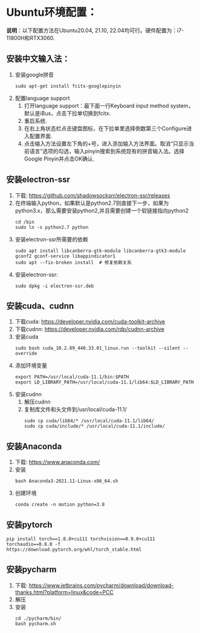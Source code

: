 # Ubuntu环境配置：
__说明__：以下配置方法在Ubuntu20.04, 21.10, 22.04均可行。硬件配置为：i7-11800H和RTX3060.

## 安装中文输入法：
1. 安装google拼音
   ```shell
   sudo apt-get install fcitx-googlepinyin
   ```
2. 配置language support
   1. 打开language support：最下面一行Keyboard input method system，默认是iBus，点击下拉单切换到fcitx.
   2. 重启系统.
   3. 在右上角状态栏点击键盘图标，在下拉单里选择倒数第三个Configure进入配置界面.
   4. 点击输入方法设置左下角的+号，进入添加输入方法界面。取消“只显示当前语言”选项的勾选，输入pinyin搜索到系统现有的拼音输入法。选择Google Pinyin并点击OK确认.
## 安装electron-ssr
1. 下载: https://github.com/shadowsocksrr/electron-ssr/releases
2. 在终端输入python，如果默认是python2.7则直接下一步，如果为python3.x，那么需要安装python2,并且需要创建一个软链接指向python2
   ```shell
   cd /bin
   sudo ln -s python2.7 python
    ```
3. 安装electron-ssr所需要的依赖
   ```shell
   sudo apt install libcanberra-gtk-module libcanberra-gtk3-module gconf2 gconf-service libappindicator1
   sudo apt --fix-broken install  # 修复依赖关系
   ```
4. 安装electron-ssr:
   ```shell
   sudo dpkg -i electron-ssr.deb
   ```
## 安装cuda、cudnn
1. 下载cuda: https://developer.nvidia.com/cuda-toolkit-archive
2. 下载cudnn: https://developer.nvidia.com/rdp/cudnn-archive
3. 安装cuda
   ```shell
   sudo bash cuda_10.2.89_440.33.01_linux.run --toolkit --silent --override
   ```
4. 添加环境变量
   ```shell
   export PATH=/usr/local/cuda-11.1/bin:$PATH
   export LD_LIBRARY_PATH=/usr/local/cuda-11.1/lib64:$LD_LIBRARY_PATH
   ```
5. 安装cudnn
   1. 解压cudnn
   2. 复制库文件和头文件到/usr/local/cuda-11.1/
      ```shell
      sudo cp cuda/lib64/* /usr/local/cuda-11.1/lib64/
      sudo cp cuda/include/* /usr/local/cuda-11.1/include/
      ```
## 安装Anaconda
1. 下载: https://www.anaconda.com/
2. 安装
   ```shell
   bash Anaconda3-2021.11-Linux-x86_64.sh
   ```
3. 创建环境
   ```shell
   conda create -n motion python=3.8
   ```
## 安装pytorch
```shell
pip install torch==1.8.0+cu111 torchvision==0.9.0+cu111 torchaudio==0.8.0 -f https://download.pytorch.org/whl/torch_stable.html
```
## 安装pycharm
1. 下载: https://www.jetbrains.com/pycharm/download/download-thanks.html?platform=linux&code=PCC
2. 解压
3. 安装
   ```shell
   cd ./pycharm/bin/
   bash pycharm.sh
   ```

